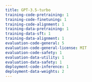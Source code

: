 ```yaml
---
title: GPT-3.5-turbo
training-code-pretraining: 1
training-code-finetuning: 1
training-code-alignment: 1
training-data-pretraining: 1
training-data-sft: 1
training-data-alignment: 1
evaluation-code-general: 5
evaluation-code-general-license: MIT
evaluation-code-safety: 1
evaluation-data-utility: 1
evaluation-data-safety: 1
deployment-code-inference: 1
deployment-data-weights: 2
---
```

